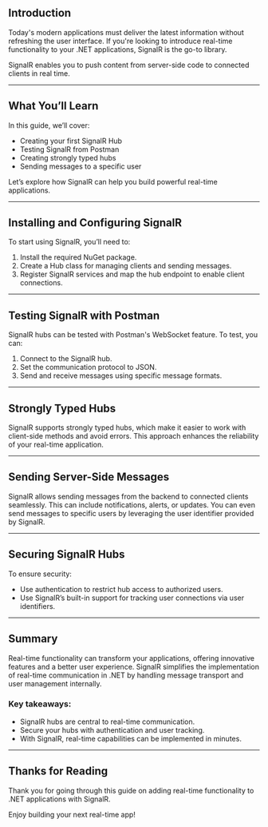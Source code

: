 ## Introduction

Today's modern applications must deliver the latest information without refreshing the user interface. If you're looking to introduce real-time functionality to your .NET applications, SignalR is the go-to library.

SignalR enables you to push content from server-side code to connected clients in real time.

---

## What You’ll Learn

In this guide, we’ll cover:

- Creating your first SignalR Hub  
- Testing SignalR from Postman  
- Creating strongly typed hubs  
- Sending messages to a specific user

Let’s explore how SignalR can help you build powerful real-time applications.

---

## Installing and Configuring SignalR

To start using SignalR, you’ll need to:

1. Install the required NuGet package.
2. Create a Hub class for managing clients and sending messages.
3. Register SignalR services and map the hub endpoint to enable client connections.

---

## Testing SignalR with Postman

SignalR hubs can be tested with Postman's WebSocket feature. To test, you can:

1. Connect to the SignalR hub.
2. Set the communication protocol to JSON.
3. Send and receive messages using specific message formats.

---

## Strongly Typed Hubs

SignalR supports strongly typed hubs, which make it easier to work with client-side methods and avoid errors. This approach enhances the reliability of your real-time application.

---

## Sending Server-Side Messages

SignalR allows sending messages from the backend to connected clients seamlessly. This can include notifications, alerts, or updates. You can even send messages to specific users by leveraging the user identifier provided by SignalR.

---

## Securing SignalR Hubs

To ensure security:

- Use authentication to restrict hub access to authorized users.
- Use SignalR’s built-in support for tracking user connections via user identifiers.

---

## Summary

Real-time functionality can transform your applications, offering innovative features and a better user experience. SignalR simplifies the implementation of real-time communication in .NET by handling message transport and user management internally.

### Key takeaways:

- SignalR hubs are central to real-time communication.
- Secure your hubs with authentication and user tracking.
- With SignalR, real-time capabilities can be implemented in minutes.

---

## Thanks for Reading

Thank you for going through this guide on adding real-time functionality to .NET applications with SignalR.

Enjoy building your next real-time app!

